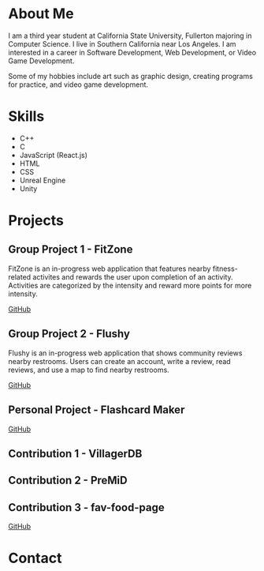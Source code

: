 # About Me
I am a third year student at California State University, Fullerton majoring in Computer Science. I live in Southern California near Los Angeles. I am interested in a career in Software Development, Web Development, or Video Game Development.

Some of my hobbies include art such as graphic design, creating programs for practice, and video game development. 

# Skills
- C++
- C
- JavaScript (React.js)
- HTML
- CSS
- Unreal Engine
- Unity

# Projects
## Group Project 1 - FitZone

FitZone is an in-progress web application that features nearby fitness-related activites and rewards the user upon completion of an activity. Activities are categorized by the intensity and reward more points for more intensity.

[GitHub]()

## Group Project 2 - Flushy
Flushy is an in-progress web application that shows community reviews nearby restrooms. Users can create an account, write a review, read reviews, and use a map to find nearby restrooms.

[GitHub](https://github.com/le11evan/Flushy_Website)

## Personal Project - Flashcard Maker

[GitHub]()

## Contribution 1 - VillagerDB

## Contribution 2 - PreMiD

## Contribution 3 - fav-food-page

[GitHub](https://github.com/nurhaliza/fav-food-page)

# Contact